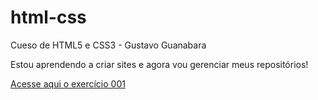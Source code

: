 # html-css
 Cueso de HTML5 e CSS3 - Gustavo Guanabara

Estou aprendendo a criar sites e agora vou gerenciar meus repositórios!

<a href="https://github.com/alar2763/html-css/tree/main/exercicios/ex001/index.html">Acesse aqui o exercício 001</a>
